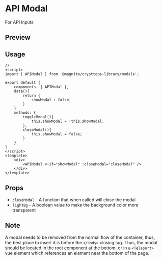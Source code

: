 # API Modal
For API Inputs

## Preview

<Demo componentName="examples-api-modal-doc" />

## Usage
```js:no-v-pre
// 
<script>
import { APIModal } from '@magnito/crypttops-library/modals';

export default {
    components: { APIModal },
    data(){
        return {
            showModal : false,
        }
    }
    methods: {
        toggleModal(){
            this.showModal = !this.showModal;
        },
        closeModal(){
            this.showModal = false;
        }
    }
}
</script>
<template>
    <div>
        <APIModal v-if="showModal" :closeModal="closeModal" />
    </div>
</template>
```

## Props
- `closeModal` - A function that when called will close the modal
- `lightBg` - A boolean value to make the background color more transparent

## Note
A modal needs to be removed from the normal flow of the container, thus, the best place to 
insert it is before the `</body>` closing tag.
Thus, the modal should be located in the root component at the bottom, or in a `<Teleport>` 
vue element which references an element near the bottom of the page.